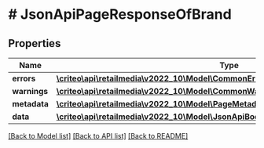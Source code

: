 # # JsonApiPageResponseOfBrand

## Properties

Name | Type | Description | Notes
------------ | ------------- | ------------- | -------------
**errors** | [**\criteo\api\retailmedia\v2022_10\Model\CommonError[]**](CommonError.md) |  | [optional]
**warnings** | [**\criteo\api\retailmedia\v2022_10\Model\CommonWarning[]**](CommonWarning.md) |  | [optional]
**metadata** | [**\criteo\api\retailmedia\v2022_10\Model\PageMetadata**](PageMetadata.md) |  | [optional]
**data** | [**\criteo\api\retailmedia\v2022_10\Model\JsonApiBodyWithIdOfInt64AndBrandAndBrand[]**](JsonApiBodyWithIdOfInt64AndBrandAndBrand.md) |  |

[[Back to Model list]](../../README.md#models) [[Back to API list]](../../README.md#endpoints) [[Back to README]](../../README.md)
